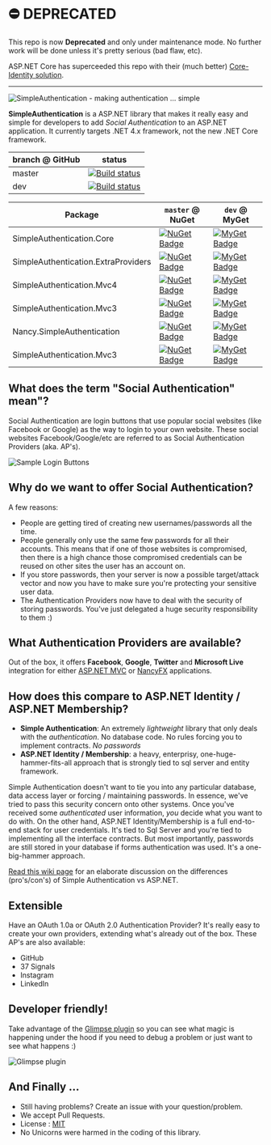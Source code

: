 # :no_entry: DEPRECATED

This repo is now **Deprecated** and only under maintenance mode. No further work will be done unless it's pretty serious (bad flaw, etc).

ASP.NET Core has superceeded this repo with their (much better) [Core-Identity solution](https://docs.microsoft.com/en-us/aspnet/core/security/authentication/identity?tabs=visual-studio%2Caspnetcore2x).


---

![SimpleAuthentication - making authentication ... simple](http://i.imgur.com/eEJBOiY.png)

**SimpleAuthentication** is a ASP.NET library that makes it really easy and simple for developers to add *Social Authentication* to an ASP.NET application. It currently targets .NET 4.x framework, not the new .NET Core framework.

branch @ GitHub | status
----- | -----
master | [![Build status](https://ci.appveyor.com/api/projects/status/ekgco74ae4cyu31g)](https://ci.appveyor.com/project/PureKrome/simpleauthentication-294)
dev | [![Build status](https://ci.appveyor.com/api/projects/status/okhor81tbvxucdoo)](https://ci.appveyor.com/project/PureKrome/simpleauthentication-xud0a)

Package | `master` @ NuGet | `dev` @ MyGet
----- | ------ | ---
SimpleAuthentication.Core | [![NuGet Badge](https://buildstats.info/nuget/SimpleAuthentication.Core)](https://www.nuget.org/packages/SimpleAuthentication.Core/) | [![MyGet Badge](https://buildstats.info/myget/simpleauthentication/SimpleAuthentication.Core)](https://www.myget.org/feed/SimpleAuthentication/package/nuget/SimpleAuthentication.Core)
SimpleAuthentication.ExtraProviders | [![NuGet Badge](https://buildstats.info/nuget/SimpleAuthentication.ExtraProviders)](https://www.nuget.org/packages/SimpleAuthentication.ExtraProviders/) | [![MyGet Badge](https://buildstats.info/myget/simpleauthentication/SimpleAuthentication.ExtraProviders)](https://www.myget.org/feed/SimpleAuthentication/package/nuget/SimpleAuthentication.ExtraProviders)
SimpleAuthentication.Mvc4 | [![NuGet Badge](https://buildstats.info/nuget/SimpleAuthentication.Mvc4)](https://www.nuget.org/packages/SimpleAuthentication.Mvc4/) | [![MyGet Badge](https://buildstats.info/myget/simpleauthentication/SimpleAuthentication.Mvc4)](https://www.myget.org/feed/SimpleAuthentication/package/nuget/SimpleAuthentication.Mvc4)
SimpleAuthentication.Mvc3 | [![NuGet Badge](https://buildstats.info/nuget/SimpleAuthentication.Mvc3)](https://www.nuget.org/packages/SimpleAuthentication.Mvc3/) | [![MyGet Badge](https://buildstats.info/myget/simpleauthentication/SimpleAuthentication.Mvc3)](https://www.myget.org/feed/SimpleAuthentication/package/nuget/SimpleAuthentication.Mvc3)
Nancy.SimpleAuthentication | [![NuGet Badge](https://buildstats.info/nuget/Nancy.SimpleAuthentication)](https://www.nuget.org/packages/Nancy.SimpleAuthentication/) | [![MyGet Badge](https://buildstats.info/myget/simpleauthentication/Nancy.SimpleAuthentication)](https://www.myget.org/feed/SimpleAuthentication/package/nuget/Nancy.SimpleAuthentication)
SimpleAuthentication.Mvc3 | [![NuGet Badge](https://buildstats.info/nuget/Glimpse.SimpleAuthentication)](https://www.nuget.org/packages/Glimpse.SimpleAuthentication/) | [![MyGet Badge](https://buildstats.info/myget/simpleauthentication/Glimpse.SimpleAuthentication)](https://www.myget.org/feed/SimpleAuthentication/package/nuget/Glimpse.SimpleAuthentication)



## What does the term "Social Authentication" mean"?

Social Authentication are login buttons that use popular social websites (like Facebook or Google) as the way to login to your own website.
These social websites Facebook/Google/etc are referred to as Social Authentication Providers (aka. AP's).

![Sample Login Buttons](http://i.imgur.com/2X35uaQ.png)

## Why do we want to offer Social Authentication?

A few reasons:

  - People are getting tired of creating new usernames/passwords all the time.
  - People generally only use the same few passwords for all their accounts. This means that if one of those websites is compromised, then there is a high chance those compromised credentials can be reused on other sites the user has an account on.
  - If you store passwords, then your server is now a possible target/attack vector and now you have to make sure you're protecting your sensitive user data. 
  - The Authentication Providers now have to deal with the security of storing passwords. You've just delegated a huge security responsibility to them :)

## What Authentication Providers are available?

Out of the box, it offers **Facebook**, **Google**, **Twitter** and **Microsoft Live** integration for either [ASP.NET MVC](http://www.asp.net/mvc) or [NancyFX](http://nancyfx.org) applications. 

## How does this compare to ASP.NET Identity / ASP.NET Membership?

 - **Simple Authentication**: An extremely *lightweight* library that only deals with the *authentication*. No database code. No rules forcing you to implement contracts. *No passwords*
 - **ASP.NET Identity / Membership**: a heavy, enterprisy, one-huge-hammer-fits-all approach that is strongly tied to sql server and entity framework.

Simple Authentication doesn't want to tie you into any particular database, data access layer or forcing / maintaining passwords. In essence, we've tried to pass this security concern onto other systems. Once you've received some *authenticated* user information, *you* decide what you want to do with.
On the other hand, ASP.NET Identity/Membership is a full end-to-end stack for user credentials. It's tied to Sql Server and you're tied to implementing all the interface contracts. But most importantly, passwords are still stored in your database if forms authentication was used. It's a one-big-hammer approach.

[Read this wiki page](http://asd) for an elaborate discussion on the differences (pro's/con's) of Simple Authentication vs ASP.NET.

## Extensible

Have an OAuth 1.0a or OAuth 2.0 Authentication Provider? It's really easy to create your own providers, extending what's already out of the box.
These AP's are also available:

- GitHub
- 37 Signals
- Instagram
- LinkedIn

Developer friendly!
--
Take advantage of the [Glimpse plugin](http://getglimpse.com) so you can see what magic is happening under the hood if you need to debug a problem or just want to see what happens :)

![Glimpse plugin](http://i.imgur.com/ALO3rab.png)



And Finally ...
--
* Still having problems? Create an issue with your question/problem.
* We accept Pull Requests.
* License : [MIT](http://www.tldrlegal.com/license/mit-license)
* No Unicorns were harmed in the coding of this library.
